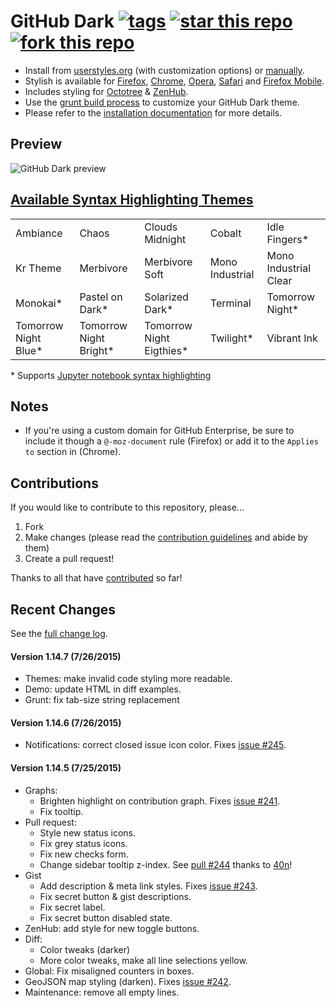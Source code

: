 # GitHub Dark [![tags](https://img.shields.io/github/tag/StylishThemes/GitHub-Dark.svg?style=flat)](https://github.com/StylishThemes/GitHub-Dark/tags) [![star this repo](http://github-svg-buttons.herokuapp.com/star.svg?user=StylishThemes&repo=GitHub-Dark&style=flat&background=1081C1)](http://github.com/StylishThemes/GitHub-Dark) [![fork this repo](http://github-svg-buttons.herokuapp.com/fork.svg?user=StylishThemes&repo=GitHub-Dark&style=flat&background=1081C1)](http://github.com/StylishThemes/GitHub-Dark/fork)

- Install from [userstyles.org](http://userstyles.org/styles/37035) (with customization options) or [manually](https://raw.githubusercontent.com/StylishThemes/GitHub-Dark/master/github-dark.css).
- Stylish is available for [Firefox](https://addons.mozilla.org/en-US/firefox/addon/2108/), [Chrome](https://chrome.google.com/extensions/detail/fjnbnpbmkenffdnngjfgmeleoegfcffe), [Opera](https://addons.opera.com/en/extensions/details/stylish/), [Safari](http://sobolev.us/stylish/) and [Firefox Mobile](https://addons.mozilla.org/en-US/firefox/addon/2108/).
- Includes styling for [Octotree](https://github.com/buunguyen/octotree/#octotree) &amp; [ZenHub](https://www.zenhub.io/).
- Use the [grunt build process](https://github.com/StylishThemes/GitHub-Dark/wiki/Build) to customize your GitHub Dark theme.
- Please refer to the [installation documentation](https://github.com/StylishThemes/GitHub-Dark/wiki/Install) for more details.

## Preview
![GitHub Dark preview](http://i.imgur.com/9ChgiR6.png)

## [Available Syntax Highlighting Themes](http://stylishthemes.github.io/GitHub-Dark/)

|   |   |   |   |   |
| --- | --- | --- | --- | --- |
| Ambiance | Chaos | Clouds Midnight | Cobalt | Idle Fingers* |
| Kr Theme | Merbivore | Merbivore Soft | Mono Industrial | Mono Industrial Clear |
| Monokai* | Pastel on Dark* | Solarized Dark* | Terminal | Tomorrow Night* |
| Tomorrow Night Blue* | Tomorrow Night Bright* | Tomorrow Night Eigthies* | Twilight* | Vibrant Ink |

\* Supports [Jupyter notebook syntax highlighting](https://github.com/sujitpal/statlearning-notebooks/blob/master/src/chapter2.ipynb)

## Notes

* If you're using a custom domain for GitHub Enterprise, be sure to include it though a `@-moz-document` rule (Firefox) or add it to the `Applies to` section in (Chrome).

## Contributions

If you would like to contribute to this repository, please...

1. Fork
2. Make changes (please read the [contribution guidelines](https://github.com/StylishThemes/GitHub-Dark/blob/master/CONTRIBUTING.md) and abide by them)
3. Create a pull request!

Thanks to all that have [contributed](https://github.com/StylishThemes/GitHub-Dark/graphs/contributors) so far!

## Recent Changes

See the [full change log](https://github.com/StylishThemes/GitHub-Dark/wiki).

#### Version 1.14.7 (7/26/2015)

* Themes: make invalid code styling more readable.
* Demo: update HTML in diff examples.
* Grunt: fix tab-size string replacement

#### Version 1.14.6 (7/26/2015)

* Notifications: correct closed issue icon color. Fixes [issue #245](https://github.com/StylishThemes/GitHub-Dark/issues/245).

#### Version 1.14.5 (7/25/2015)

* Graphs:
  * Brighten highlight on contribution graph. Fixes [issue #241](https://github.com/StylishThemes/GitHub-Dark/issues/241).
  * Fix tooltip.
* Pull request:
  * Style new status icons.
  * Fix grey status icons.
  * Fix new checks form.
  * Change sidebar tooltip z-index. See [pull #244](https://github.com/StylishThemes/GitHub-Dark/pull/244) thanks to [40n](https://github.com/40n)!
* Gist
  * Add description & meta link styles. Fixes [issue #243](https://github.com/StylishThemes/GitHub-Dark/issues/243).
  * Fix secret button & gist descriptions.
  * Fix secret label.
  * Fix secret button disabled state.
* ZenHub: add style for new toggle buttons.
* Diff:
  * Color tweaks (darker)
  * More color tweaks, make all line selections yellow.
* Global: Fix misaligned counters in boxes.
* GeoJSON map styling (darken). Fixes [issue #242](https://github.com/StylishThemes/GitHub-Dark/issues/242).
* Maintenance: remove all empty lines.
